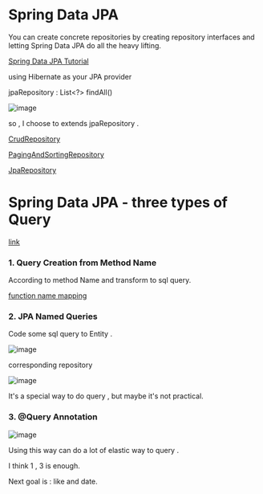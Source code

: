 # Spring Data JPA

 You can create concrete repositories by creating repository interfaces and letting Spring Data JPA do all the heavy lifting.

[Spring Data JPA Tutorial](http://www.petrikainulainen.net/spring-data-jpa-tutorial/)

using Hibernate as your JPA provider


jpaRepository : List<?> findAll() 

![image](https://dl.dropboxusercontent.com/u/47510080/markdown/spring/3/3.png)

so , I choose to extends jpaRepository .


[CrudRepository](http://docs.spring.io/spring-data/commons/docs/current/api/org/springframework/data/repository/CrudRepository.html)

[PagingAndSortingRepository](http://docs.spring.io/spring-data/data-commons/docs/1.7.0.RELEASE/api//org/springframework/data/repository/PagingAndSortingRepository.html)

[JpaRepository](http://docs.spring.io/spring-data/jpa/docs/current/api/org/springframework/data/jpa/repository/JpaRepository.html)


# Spring Data JPA - three types of Query

[link](http://www.petrikainulainen.net/programming/spring-framework/spring-data-jpa-tutorial-three-custom-queries-with-query-methods/)

### 1. Query Creation from Method Name

According to method Name and transform to sql query.

[function name mapping](http://docs.spring.io/spring-data/data-jpa/docs/current/reference/html/jpa.repositories.html#jpa.query-methods.query-creation)

### 2. JPA Named Queries

Code some sql query to Entity .

![image](https://dl.dropboxusercontent.com/u/47510080/markdown/spring/3/4.png)

corresponding repository

![image](https://dl.dropboxusercontent.com/u/47510080/markdown/spring/3/5.png)

It's a special way to do query , but maybe it's not practical.

### 3. @Query Annotation

![image](https://dl.dropboxusercontent.com/u/47510080/markdown/spring/3/6.png)

Using this way can do a lot of elastic way to query .

I think 1 , 3 is enough.



Next goal is : like and date.